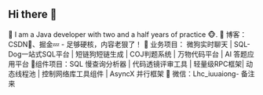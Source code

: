 ## Hi there 👋

<!--
**wangjialianglsy/wangjialianglsy** is a ✨ _special_ ✨ repository because its `README.md` (this file) appears on your GitHub profile.

Here are some ideas to get you started:

- 🔭 I’m currently working on ...
- 🌱 I’m currently learning ...
- 👯 I’m looking to collaborate on ...
- 🤔 I’m looking for help with ...
- 💬 Ask me about ...
- 📫 How to reach me: ...
- 😄 Pronouns: ...
- ⚡ Fun fact: ...
-->
🌹 I am a Java developer with two and a half years of practice 🐵.
📝 博客：CSDN💬、掘金💤 - 足够硬核，内容老狠了！
🏡 业务项目： 微狗实时聊天 | SQL-Dog一站式SQL平台 | 短链狗短链生成 | COJ判题系统 | 万物代码平台 | AI 答题应用平台
🚀组件项目：SQL 慢查询分析器 | 代码透镜评审工具 | 轻量级RPC框架| 动态线程池 | 控制网络库工具组件 | AsyncX 并行框架
💌 微信：Lhc_iuuaiong- 备注来
